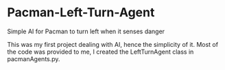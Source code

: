 # Pacman-Left-Turn-Agent

Simple AI for Pacman to turn left when it senses danger

This was my first project dealing with AI, hence the simplicity of it.
Most of the code was provided to me, I created the LeftTurnAgent class in pacmanAgents.py.
